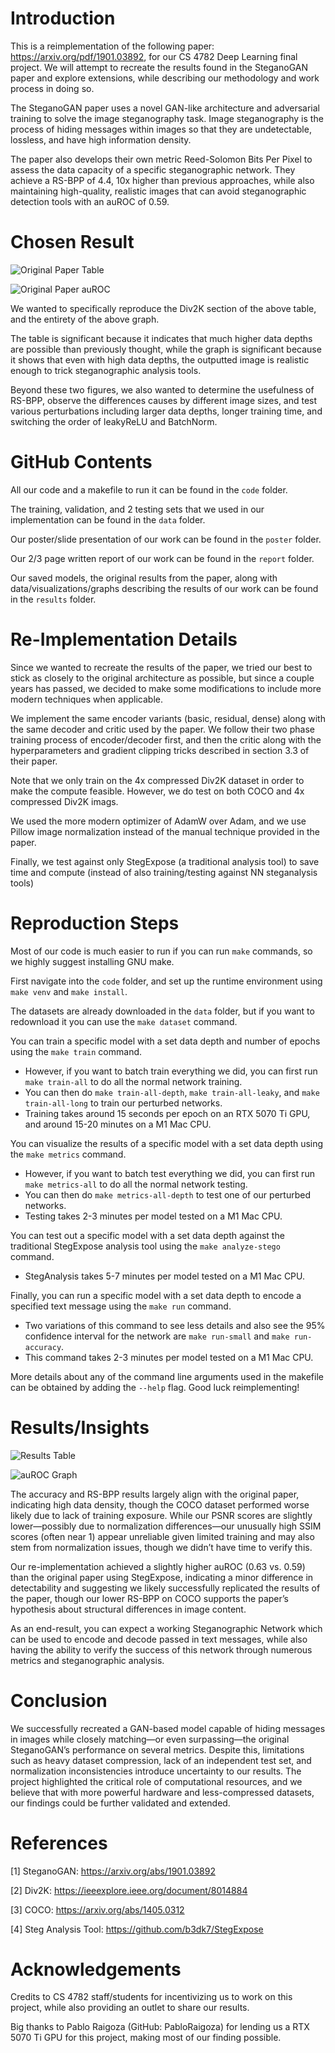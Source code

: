 # Introduction

This is a reimplementation of the following paper: https://arxiv.org/pdf/1901.03892, for our CS 4782 Deep Learning final project. We will attempt to recreate the results found in the SteganoGAN paper and explore extensions, while describing our methodology and work process in doing so.

The SteganoGAN paper uses a novel GAN-like architecture and adversarial training to solve the image steganography task. Image steganography is the process of hiding messages within images so that they are undetectable, lossless, and have high information density.

The paper also develops their own metric Reed-Solomon Bits Per Pixel to assess the data capacity of a specific steganographic network. They achieve a RS-BPP of 4.4, 10x higher than previous approaches, while also maintaining high-quality, realistic images that can avoid steganographic detection tools with an auROC of 0.59.

# Chosen Result

![Original Paper Table](results/original/originalResults.png)

![Original Paper auROC](results/original/auROC.png)

We wanted to specifically reproduce the Div2K section of the above table, and the entirety of the above graph.

The table is significant because it indicates that much higher data depths are possible than previously thought, while the graph is significant because it shows that even with high data depths, the outputted image is realistic enough to trick steganographic analysis tools.

Beyond these two figures, we also wanted to determine the usefulness of RS-BPP, observe the differences causes by different image sizes, and test various perturbations including larger data depths, longer training time, and switching the order of leakyReLU and BatchNorm.

# GitHub Contents

All our code and a makefile to run it can be found in the `code` folder.

The training, validation, and 2 testing sets that we used in our implementation can be found in the `data` folder.

Our poster/slide presentation of our work can be found in the `poster` folder.

Our 2/3 page written report of our work can be found in the `report` folder.

Our saved models, the original results from the paper, along with data/visualizations/graphs describing the results of our work can be found in the `results` folder.

# Re-Implementation Details

Since we wanted to recreate the results of the paper, we tried our best to stick as closely to the original architecture as possible, but since a couple years has passed, we decided to make some modifications to include more modern techniques when applicable.

We implement the same encoder variants (basic, residual, dense) along with the same decoder and critic used by the paper. We follow their two phase training process of encoder/decoder first, and then the critic along with the hyperparameters and gradient clipping tricks described in section 3.3 of their paper.

Note that we only train on the 4x compressed Div2K dataset in order to make the compute feasible. However, we do test on both COCO and 4x compressed Div2K imags.

We used the more modern optimizer of AdamW over Adam, and we use Pillow image normalization instead of the manual technique provided in the paper.

Finally, we test against only StegExpose (a traditional analysis tool) to save time and compute (instead of also training/testing against NN steganalysis tools)

# Reproduction Steps

Most of our code is much easier to run if you can run `make` commands, so we highly suggest installing GNU make.

First navigate into the `code` folder, and set up the runtime environment using `make venv` and `make install`.

The datasets are already downloaded in the `data` folder, but if you want to redownload it you can use the `make dataset` command.

You can train a specific model with a set data depth and number of epochs using the `make train` command.

- However, if you want to batch train everything we did, you can first run `make train-all` to do all the normal network training.
- You can then do `make train-all-depth`, `make train-all-leaky`, and `make train-all-long` to train our perturbed networks.
- Training takes around 15 seconds per epoch on an RTX 5070 Ti GPU, and around 15-20 minutes on a M1 Mac CPU.

You can visualize the results of a specific model with a set data depth using the `make metrics` command.

- However, if you want to batch test everything we did, you can first run `make metrics-all` to do all the normal network testing.
- You can then do `make metrics-all-depth` to test one of our perturbed networks.
- Testing takes 2-3 minutes per model tested on a M1 Mac CPU.

You can test out a specific model with a set data depth against the traditional StegExpose analysis tool using the `make analyze-stego` command.

- StegAnalysis takes 5-7 minutes per model tested on a M1 Mac CPU.

Finally, you can run a specific model with a set data depth to encode a specified text message using the `make run` command.

- Two variations of this command to see less details and also see the 95% confidence interval for the network are `make run-small` and `make run-accuracy`.
- This command takes 2-3 minutes per model tested on a M1 Mac CPU.

More details about any of the command line arguments used in the makefile can be obtained by adding the `--help` flag. Good luck reimplementing!

# Results/Insights

![Results Table](results/graphs/recreation.png)

![auROC Graph](results/graphs/auROC.png)

The accuracy and RS-BPP results largely align with the original paper, indicating high data density, though the COCO dataset performed worse likely due to lack of training exposure. While our PSNR scores are slightly lower—possibly due to normalization differences—our unusually high SSIM scores (often near 1) appear unreliable given limited training and may also stem from normalization issues, though we didn’t have time to verify this.

Our re-implementation achieved a slightly higher auROC (0.63 vs. 0.59) than the original paper using StegExpose, indicating a minor difference in detectability and suggesting we likely successfully replicated the results of the paper, though our lower RS-BPP on COCO supports the paper’s hypothesis about structural differences in image content.

As an end-result, you can expect a working Steganographic Network which can be used to encode and decode passed in text messages, while also having the ability to verify the success of this network through numerous metrics and steganographic analysis.

# Conclusion

We successfully recreated a GAN-based model capable of hiding messages in images while closely matching—or even surpassing—the original SteganoGAN’s performance on several metrics. Despite this, limitations such as heavy dataset compression, lack of an independent test set, and normalization inconsistencies introduce uncertainty to our results. The project highlighted the critical role of computational resources, and we believe that with more powerful hardware and less-compressed datasets, our findings could be further validated and extended.

# References

[1] SteganoGAN: https://arxiv.org/abs/1901.03892

[2] Div2K: https://ieeexplore.ieee.org/document/8014884

[3] COCO: https://arxiv.org/abs/1405.0312

[4] Steg Analysis Tool: https://github.com/b3dk7/StegExpose

# Acknowledgements

Credits to CS 4782 staff/students for incentivizing us to work on this project, while also providing an outlet to share our results.

Big thanks to Pablo Raigoza (GitHub: PabloRaigoza) for lending us a RTX 5070 Ti GPU for this project, making most of our finding possible.
